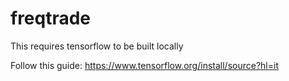 # freqtrade

This requires tensorflow to be built locally

Follow this guide: https://www.tensorflow.org/install/source?hl=it